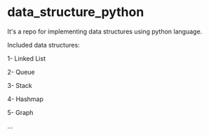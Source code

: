 # data_structure_python
It's a repo for implementing data structures using python language.

Included data structures:

1- Linked List

2- Queue

3- Stack

4- Hashmap

5- Graph

...

